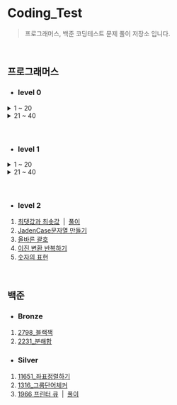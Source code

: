 # Coding_Test
> 프로그래머스, 백준 코딩테스트 문제 풀이 저장소 입니다.
<br/>

프로그래머스
-------------
* ### level 0

<details>
<summary>1 ~ 20</summary>
<div markdown="1">

1. [문자열 출력하기](https://github.com/minivets2/Coding_Test/blob/f4a7f492273ee6582dffaed95494248a895ec962/Programmers/0_1_%EB%AC%B8%EC%9E%90%EC%97%B4%EC%B6%9C%EB%A0%A5%ED%95%98%EA%B8%B0.cpp)
2. [a와 b출력하기](https://github.com/minivets2/Coding_Test/blob/main/Programmers/0_2_a%EC%99%80b%EC%B6%9C%EB%A0%A5%ED%95%98%EA%B8%B0.cpp)
3. [문자열 반복해서 출력하기](https://github.com/minivets2/Coding_Test/blob/main/Programmers/0_3_%EB%AC%B8%EC%9E%90%EC%97%B4%EB%B0%98%EB%B3%B5%ED%95%B4%EC%84%9C%EC%B6%9C%EB%A0%A5%ED%95%98%EA%B8%B0.cpp)
4. [대소문자 바꿔서 출력하기](https://github.com/minivets2/Coding_Test/blob/main/Programmers/0_4_%EB%8C%80%EC%86%8C%EB%AC%B8%EC%9E%90%20%EB%B0%94%EA%BF%94%EC%84%9C%20%EC%B6%9C%EB%A0%A5%ED%95%98%EA%B8%B0.cpp)
5. [특수문자 출력하기](https://github.com/minivets2/Coding_Test/blob/main/Programmers/0_5_%ED%8A%B9%EC%88%98%EB%AC%B8%EC%9E%90%20%EC%B6%9C%EB%A0%A5%ED%95%98%EA%B8%B0.cpp)
6. [덧셈식 출력하기](https://github.com/minivets2/Coding_Test/blob/main/Programmers/0_6_%EB%8D%A7%EC%85%88%EC%8B%9D%20%EC%B6%9C%EB%A0%A5%ED%95%98%EA%B8%B0.cpp)
7. [문자열 붙여서 출력하기](https://github.com/minivets2/Coding_Test/blob/main/Programmers/0_7_%EB%AC%B8%EC%9E%90%EC%97%B4%20%EB%B6%99%EC%97%AC%EC%84%9C%20%EC%B6%9C%EB%A0%A5%ED%95%98%EA%B8%B0.cpp)
8. [문자열 돌리기](https://github.com/minivets2/Coding_Test/blob/main/Programmers/0_8_%EB%AC%B8%EC%9E%90%EC%97%B4%20%EB%8F%8C%EB%A6%AC%EA%B8%B0.cpp)
9. [홀짝 구분하기](https://github.com/minivets2/Coding_Test/blob/main/Programmers/0_9_%ED%99%80%EC%A7%9D%20%EA%B5%AC%EB%B6%84%ED%95%98%EA%B8%B0.cpp)
10. [문자열 겹쳐쓰기](https://github.com/minivets2/Coding_Test/blob/main/Programmers/level0/0_10_%EB%AC%B8%EC%9E%90%EC%97%B4%20%EA%B2%B9%EC%B3%90%EC%93%B0%EA%B8%B0.cpp)
11. [문자열 섞기](https://github.com/minivets2/Coding_Test/blob/main/Programmers/level0/0_11_%EB%AC%B8%EC%9E%90%EC%97%B4%20%EC%84%9E%EA%B8%B0.cpp)
12. [문자 리스트를 문자열로 변환하기](https://github.com/minivets2/Coding_Test/blob/main/Programmers/level0/0_12_%EB%AC%B8%EC%9E%90%20%EB%A6%AC%EC%8A%A4%ED%8A%B8%EB%A5%BC%20%EB%AC%B8%EC%9E%90%EC%97%B4%EB%A1%9C%20%EB%B3%80%ED%99%98%ED%95%98%EA%B8%B0.cpp)
13. [문자열 곱하기](https://github.com/minivets2/Coding_Test/blob/main/Programmers/level0/0_13_%EB%AC%B8%EC%9E%90%EC%97%B4%20%EA%B3%B1%ED%95%98%EA%B8%B0.cpp)
14. [더 크게 합치기](https://github.com/minivets2/Coding_Test/blob/main/Programmers/level0/0_14_%EB%8D%94%20%ED%81%AC%EA%B2%8C%20%ED%95%A9%EC%B9%98%EA%B8%B0.cpp)
15. [두 수의 연산값 비교하기](https://github.com/minivets2/Coding_Test/blob/main/Programmers/level0/0_15_%EB%91%90%20%EC%88%98%EC%9D%98%20%EC%97%B0%EC%82%B0%EA%B0%92%20%EB%B9%84%EA%B5%90%ED%95%98%EA%B8%B0.cpp)
16. [n의 배수](https://github.com/minivets2/Coding_Test/blob/main/Programmers/level0/0_16_n%EC%9D%98%20%EB%B0%B0%EC%88%98.cpp)
17. [공배수](https://github.com/minivets2/Coding_Test/blob/main/Programmers/level0/0_17_%EA%B3%B5%EB%B0%B0%EC%88%98.cpp)
18. [홀짝에 따라 다른 값 변환하기](https://github.com/minivets2/Coding_Test/blob/main/Programmers/level0/0_18_%ED%99%80%EC%A7%9D%EC%97%90%20%EB%94%B0%EB%9D%BC%20%EB%8B%A4%EB%A5%B8%20%EA%B0%92%20%EB%B3%80%ED%99%98%ED%95%98%EA%B8%B0.cpp)
19. [조건 문자열](https://github.com/minivets2/Coding_Test/blob/main/Programmers/level0/0_19_%EC%A1%B0%EA%B1%B4%20%EB%AC%B8%EC%9E%90%EC%97%B4.cpp)
20. [flag에 따라 다른 값 변환하기](https://github.com/minivets2/Coding_Test/blob/main/Programmers/level0/0_20_flag%EC%97%90%20%EB%94%B0%EB%9D%BC%20%EB%8B%A4%EB%A5%B8%20%EA%B0%92%20%EB%B3%80%ED%99%98%ED%95%98%EA%B8%B0.cpp)

</div>
</details>

<details>
<summary>21 ~ 40</summary>
<div markdown="1">

21. [코드 처리하기](https://github.com/minivets2/Coding_Test/blob/main/Programmers/level0/0_21_%EC%BD%94%EB%93%9C%20%EC%B2%98%EB%A6%AC%ED%95%98%EA%B8%B0.cpp)
22. [등차수열의 특정한 향만 더하기](https://github.com/minivets2/Coding_Test/blob/main/Programmers/level0/0_22_%EB%93%B1%EC%B0%A8%EC%88%98%EC%97%B4%EC%9D%98%20%ED%8A%B9%EC%A0%95%ED%95%9C%20%ED%96%A5%EB%A7%8C%20%EB%8D%94%ED%95%98%EA%B8%B0.cpp)
23. [주사위 게임 2](https://github.com/minivets2/Coding_Test/blob/main/Programmers/level0/0_23_%EC%A3%BC%EC%82%AC%EC%9C%84%20%EA%B2%8C%EC%9E%84%202.cpp)
24. [원소들의 곱과 합](https://github.com/minivets2/Coding_Test/blob/main/Programmers/level0/0_24_%EC%9B%90%EC%86%8C%EB%93%A4%EC%9D%98%20%EA%B3%B1%EA%B3%BC%20%ED%95%A9.cpp)
25. [이어 붙인 수](https://github.com/minivets2/Coding_Test/blob/main/Programmers/level0/0_25_%EC%9D%B4%EC%96%B4%20%EB%B6%99%EC%9D%B8%20%EC%88%98.cpp)
26. [마지막 두 원소](https://github.com/minivets2/Coding_Test/blob/main/Programmers/level0/0_26_%EB%A7%88%EC%A7%80%EB%A7%89%20%EB%91%90%20%EC%9B%90%EC%86%8C.cpp)
27. [수 조작하기1](https://github.com/minivets2/Coding_Test/blob/main/Programmers/level0/0_27_%EC%88%98%20%EC%A1%B0%EC%9E%91%ED%95%98%EA%B8%B01.cpp)
28. [수 조작하기2](https://github.com/minivets2/Coding_Test/blob/main/Programmers/level0/0_28_%EC%88%98%20%EC%A1%B0%EC%9E%91%ED%95%98%EA%B8%B02.cpp)
29. [수열과 구간 쿼리3](https://github.com/minivets2/Coding_Test/blob/main/Programmers/level0/0_29_%EC%88%98%EC%97%B4%EA%B3%BC%20%EA%B5%AC%EA%B0%84%20%EC%BF%BC%EB%A6%AC3.cpp)
30. [수열과 구간 쿼리2](https://github.com/minivets2/Coding_Test/blob/main/Programmers/level0/0_30_%EC%88%98%EC%97%B4%EA%B3%BC%20%EA%B5%AC%EA%B0%84%20%EC%BF%BC%EB%A6%AC2.cpp)
31. [수열과 구간 쿼리4](https://github.com/minivets2/Coding_Test/blob/main/Programmers/level0/0_31_%EC%88%98%EC%97%B4%EA%B3%BC%20%EA%B5%AC%EA%B0%84%20%EC%BF%BC%EB%A6%AC4.cpp)
32. [배열 만들기2](https://github.com/minivets2/Coding_Test/blob/main/Programmers/level0/0_32_%EB%B0%B0%EC%97%B4%20%EB%A7%8C%EB%93%A4%EA%B8%B02.cpp)
33. [카운트 업](https://github.com/minivets2/Coding_Test/blob/main/Programmers/level0/0_33_%EC%B9%B4%EC%9A%B4%ED%8A%B8%20%EC%97%85.cpp)
34. [콜라츠 수열 만들기](https://github.com/minivets2/Coding_Test/blob/main/Programmers/level0/0_34_%EC%BD%9C%EB%9D%BC%EC%B8%A0%20%EC%88%98%EC%97%B4%20%EB%A7%8C%EB%93%A4%EA%B8%B0.cpp)
35. [배열 만들기4](https://github.com/minivets2/Coding_Test/blob/main/Programmers/level0/0_35_%EB%B0%B0%EC%97%B4%20%EB%A7%8C%EB%93%A4%EA%B8%B04.cpp)
36. [간단한 논리 연산](https://github.com/minivets2/Coding_Test/blob/main/Programmers/level0/0_36_%EA%B0%84%EB%8B%A8%ED%95%9C%20%EB%85%BC%EB%A6%AC%20%EC%97%B0%EC%82%B0.cpp)
37. [주사위 게임 3](https://github.com/minivets2/Coding_Test/blob/main/Programmers/level0/0_37_%EC%A3%BC%EC%82%AC%EC%9C%84%20%EA%B2%8C%EC%9E%84%203.cpp)
38. [글자 이어 붙여 문자열 만들기](https://github.com/minivets2/Coding_Test/blob/main/Programmers/level0/0_38_%EA%B8%80%EC%9E%90%20%EC%9D%B4%EC%96%B4%20%EB%B6%99%EC%97%AC%20%EB%AC%B8%EC%9E%90%EC%97%B4%20%EB%A7%8C%EB%93%A4%EA%B8%B0.cpp)
39. [9로 나눈 나머지](https://github.com/minivets2/Coding_Test/blob/main/Programmers/level0/0_39_9%EB%A1%9C%20%EB%82%98%EB%88%88%20%EB%82%98%EB%A8%B8%EC%A7%80.cpp)
40. [문자열 여러 번 뒤집기](https://github.com/minivets2/Coding_Test/blob/main/Programmers/level0/0_40_%EB%AC%B8%EC%9E%90%EC%97%B4%20%EC%97%AC%EB%9F%AC%20%EB%B2%88%20%EB%92%A4%EC%A7%91%EA%B8%B0.cpp)

</div>
</details>


<br/>
<br/>


* ### level 1

<details>
<summary>1 ~ 20</summary>
<div markdown="1">

1. [짝수와 홀수](https://github.com/minivets2/Coding_Test/blob/main/Programmers/1_1_%EC%A7%9D%EC%88%98%EC%99%80%ED%99%80%EC%88%98.cpp)
2. [약수의 합](https://github.com/minivets2/Coding_Test/blob/main/Programmers/1_2_%EC%95%BD%EC%88%98%EC%9D%98%ED%95%A9.cpp)
3. [평균 구하기](https://github.com/minivets2/Coding_Test/blob/main/Programmers/1_3_%ED%8F%89%EA%B7%A0%EA%B5%AC%ED%95%98%EA%B8%B0.cpp)
4. [문자열을 정수로 바꾸기](https://github.com/minivets2/Coding_Test/blob/main/Programmers/1_4_%EB%AC%B8%EC%9E%90%EC%97%B4%EC%9D%84%EC%A0%95%EC%88%98%EB%A1%9C%EB%B0%94%EA%BE%B8%EA%B8%B0.cpp)
5. [나머지가 1이 되는수찾기](https://github.com/minivets2/Coding_Test/blob/main/Programmers/1_5_%EB%82%98%EB%A8%B8%EC%A7%80%EA%B0%801%EC%9D%B4%EB%90%98%EB%8A%94%EC%88%98%EC%B0%BE%EA%B8%B0.cpp)
6. [x만큼 간격이 있는 n개의 숫자](https://github.com/minivets2/Coding_Test/blob/main/Programmers/1_6_x%EB%A7%8C%ED%81%BC%EA%B0%84%EA%B2%A9%EC%9D%B4%EC%9E%88%EB%8A%94n%EA%B0%9C%EC%9D%98%EC%88%AB%EC%9E%90.cpp)
7. [자릿수 더하기](https://github.com/minivets2/Coding_Test/blob/main/Programmers/1_7_%EC%9E%90%EB%A6%BF%EC%88%98%EB%8D%94%ED%95%98%EA%B8%B0.cpp)
8. [자연수 뒤집어 배열로 만들기](https://github.com/minivets2/Coding_Test/blob/main/Programmers/1_8_%EC%9E%90%EC%97%B0%EC%88%98%EB%92%A4%EC%A7%91%EC%96%B4%EB%B0%B0%EC%97%B4%EB%A1%9C%EB%A7%8C%EB%93%A4%EA%B8%B0.cpp)
9. [문자열내 p와 y의 개수](https://github.com/minivets2/Coding_Test/blob/main/Programmers/1_9_%EB%AC%B8%EC%9E%90%EC%97%B4%EB%82%B4p%EC%99%80y%EC%9D%98%EA%B0%9C%EC%88%98.cpp)
10. [정수제곱근판별](https://github.com/minivets2/Coding_Test/blob/main/Programmers/level1/1_10_%EC%A0%95%EC%88%98%EC%A0%9C%EA%B3%B1%EA%B7%BC%ED%8C%90%EB%B3%84.cpp)
11. [정수내림차순으로배치하기](https://github.com/minivets2/Coding_Test/blob/main/Programmers/level1/1_11_%EC%A0%95%EC%88%98%EB%82%B4%EB%A6%BC%EC%B0%A8%EC%88%9C%EC%9C%BC%EB%A1%9C%EB%B0%B0%EC%B9%98%ED%95%98%EA%B8%B0.cpp)
12. [하샤드수](https://github.com/minivets2/Coding_Test/blob/main/Programmers/level1/1_12_%ED%95%98%EC%83%A4%EB%93%9C%EC%88%98.cpp)
13. [두 정수 사이의 합](https://github.com/minivets2/Coding_Test/blob/main/Programmers/level1/1_13_%EB%91%90%20%EC%A0%95%EC%88%98%20%EC%82%AC%EC%9D%B4%EC%9D%98%20%ED%95%A9.cpp)
14. [음양 더하기](https://github.com/minivets2/Coding_Test/blob/main/Programmers/level1/1_14_%EC%9D%8C%EC%96%91%20%EB%8D%94%ED%95%98%EA%B8%B0.cpp)
15. [콜라츠 추측](https://github.com/minivets2/Coding_Test/blob/main/Programmers/level1/1_15_%EC%BD%9C%EB%9D%BC%EC%B8%A0%20%EC%B6%94%EC%B8%A1.cpp)
16. [서울에서 김서방 찾기](https://github.com/minivets2/Coding_Test/blob/main/Programmers/level1/1_16_%EC%84%9C%EC%9A%B8%EC%97%90%EC%84%9C%20%EA%B9%80%EC%84%9C%EB%B0%A9%20%EC%B0%BE%EA%B8%B0.cpp)
17. [나누어 떨어지는 숫자 배열](https://github.com/minivets2/Coding_Test/blob/main/Programmers/level1/1_17_%EB%82%98%EB%88%84%EC%96%B4%20%EB%96%A8%EC%96%B4%EC%A7%80%EB%8A%94%20%EC%88%AB%EC%9E%90%20%EB%B0%B0%EC%97%B4.cpp)
18. [없는 숫자 더하기](https://github.com/minivets2/Coding_Test/blob/main/Programmers/level1/1_18_%EC%97%86%EB%8A%94%20%EC%88%AB%EC%9E%90%20%EB%8D%94%ED%95%98%EA%B8%B0.cpp)
19. [핸드폰 번호 가리기](https://github.com/minivets2/Coding_Test/blob/main/Programmers/level1/1_19_%ED%95%B8%EB%93%9C%ED%8F%B0%20%EB%B2%88%ED%98%B8%20%EA%B0%80%EB%A6%AC%EA%B8%B0.cpp)
20. [제일 작은 수 제거하기](https://github.com/minivets2/Coding_Test/blob/main/Programmers/level1/1_20_%EC%A0%9C%EC%9D%BC%20%EC%9E%91%EC%9D%80%20%EC%88%98%20%EC%A0%9C%EA%B1%B0%ED%95%98%EA%B8%B0.cpp)

</div>
</details>

<details>
<summary>21 ~ 40</summary>
<div markdown="1">

21. [내적](https://github.com/minivets2/Coding_Test/blob/main/Programmers/level1/1_21_%EB%82%B4%EC%A0%81.cpp)
22. [가운데 글자 가져오기](https://github.com/minivets2/Coding_Test/blob/main/Programmers/level1/1_22_%EA%B0%80%EC%9A%B4%EB%8D%B0%20%EA%B8%80%EC%9E%90%20%EA%B0%80%EC%A0%B8%EC%98%A4%EA%B8%B0.cpp)
23. [수박수박수박수박수박수?](https://github.com/minivets2/Coding_Test/blob/main/Programmers/level1/1_23_%EC%88%98%EB%B0%95%EC%88%98%EB%B0%95%EC%88%98%EB%B0%95%EC%88%98%EB%B0%95%EC%88%98%EB%B0%95%EC%88%98.cpp)
24. [약수의 개수와 덧셈](https://github.com/minivets2/Coding_Test/blob/main/Programmers/level1/1_24_%EC%95%BD%EC%88%98%EC%9D%98%20%EA%B0%9C%EC%88%98%EC%99%80%20%EB%8D%A7%EC%85%88.cpp)
25. [문자열 내림차순으로 배치하기](https://github.com/minivets2/Coding_Test/blob/main/Programmers/level1/1_25_%EB%AC%B8%EC%9E%90%EC%97%B4%20%EB%82%B4%EB%A6%BC%EC%B0%A8%EC%88%9C%EC%9C%BC%EB%A1%9C%20%EB%B0%B0%EC%B9%98%ED%95%98%EA%B8%B0.cpp)
26. [부족한 금액 계산하기](https://github.com/minivets2/Coding_Test/blob/main/Programmers/level1/1_26_%EB%B6%80%EC%A1%B1%ED%95%9C%20%EA%B8%88%EC%95%A1%20%EA%B3%84%EC%82%B0%ED%95%98%EA%B8%B0.cpp)
27. [문자열 다루기 기본](https://github.com/minivets2/Coding_Test/blob/main/Programmers/level1/1_27_%EB%AC%B8%EC%9E%90%EC%97%B4%20%EB%8B%A4%EB%A3%A8%EA%B8%B0%20%EA%B8%B0%EB%B3%B8.cpp)
28. [행렬의 덧셈](https://github.com/minivets2/Coding_Test/blob/main/Programmers/level1/1_28_%ED%96%89%EB%A0%AC%EC%9D%98%20%EB%8D%A7%EC%85%88.cpp)
29. [직사각형 별찍기](https://github.com/minivets2/Coding_Test/blob/main/Programmers/level1/1_29_%EC%A7%81%EC%82%AC%EA%B0%81%ED%98%95%20%EB%B3%84%EC%B0%8D%EA%B8%B0.cpp)
30. [최대공약수와 최소공배수](https://github.com/minivets2/Coding_Test/blob/main/Programmers/level1/1_30_%EC%B5%9C%EB%8C%80%EA%B3%B5%EC%95%BD%EC%88%98%EC%99%80%20%EC%B5%9C%EC%86%8C%EA%B3%B5%EB%B0%B0%EC%88%98.cpp)
31. [같은 숫자는 싫어](https://github.com/minivets2/Coding_Test/blob/main/Programmers/level1/1_31_%EA%B0%99%EC%9D%80%20%EC%88%AB%EC%9E%90%EB%8A%94%20%EC%8B%AB%EC%96%B4.cpp)
32. [3진법 뒤집기](https://github.com/minivets2/Coding_Test/blob/main/Programmers/level1/1_32_3%EC%A7%84%EB%B2%95%20%EB%92%A4%EC%A7%91%EA%B8%B0.cpp)
33. [크기가 작은 부분 문자열](https://github.com/minivets2/Coding_Test/blob/main/Programmers/level1/1_33_%ED%81%AC%EA%B8%B0%EA%B0%80%20%EC%9E%91%EC%9D%80%20%EB%B6%80%EB%B6%84%20%EB%AC%B8%EC%9E%90%EC%97%B4.cpp)
34. [삼총사](https://github.com/minivets2/Coding_Test/blob/main/Programmers/level1/1_34_%EC%82%BC%EC%B4%9D%EC%82%AC.cpp)
35. [이상한 문자 만들기](https://github.com/minivets2/Coding_Test/blob/main/Programmers/level1/1_35_%EC%9D%B4%EC%83%81%ED%95%9C%20%EB%AC%B8%EC%9E%90%20%EB%A7%8C%EB%93%A4%EA%B8%B0.cpp)


</div>
</details>

<br/>
<br/>

* ### level 2
1. [최댓값과 최솟값](https://github.com/minivets2/Coding_Test/blob/main/Programmers/2_1_%EC%B5%9C%EB%8C%93%EA%B0%92%EA%B3%BC%EC%B5%9C%EC%86%9F%EA%B0%92.cpp)&nbsp;&nbsp;|&nbsp;&nbsp;[풀이](https://minivetstudy.tistory.com/56)
2. [JadenCase문자열 만들기](https://github.com/minivets2/Coding_Test/blob/main/Programmers/2_2_JadenCase%EB%AC%B8%EC%9E%90%EC%97%B4%EB%A7%8C%EB%93%A4%EA%B8%B0.cpp)
3. [올바른 괄호](https://github.com/minivets2/Coding_Test/blob/main/Programmers/level2/2_3_%EC%98%AC%EB%B0%94%EB%A5%B8%20%EA%B4%84%ED%98%B8.cpp)
4. [이진 변환 반복하기](https://github.com/minivets2/Coding_Test/blob/main/Programmers/level2/2_4_%EC%9D%B4%EC%A7%84%20%EB%B3%80%ED%99%98%20%EB%B0%98%EB%B3%B5%ED%95%98%EA%B8%B0.cpp)
5. [숫자의 표현](https://github.com/minivets2/Coding_Test/blob/main/Programmers/level2/2_5_%EC%88%AB%EC%9E%90%EC%9D%98%20%ED%91%9C%ED%98%84.cpp)

<br/>

백준
-------------
* ### Bronze
1. [2798_블랙잭](https://github.com/minivets2/Coding_Test/blob/main/Baekjoon/2798_%EB%B8%94%EB%9E%99%EC%9E%AD.cpp)
2. [2231_분해합](https://github.com/minivets2/Coding_Test/blob/main/Baekjoon/2231_%EB%B6%84%ED%95%B4%ED%95%A9.cpp)

* ### Silver
1. [11651_좌표정렬하기](https://github.com/minivets2/Coding_Test/blob/main/Baekjoon/11651_%EC%A2%8C%ED%91%9C%EC%A0%95%EB%A0%AC%ED%95%98%EA%B8%B0.cpp)
2. [1316_그룹단어체커](https://github.com/minivets2/Coding_Test/blob/main/Baekjoon/1316_%EA%B7%B8%EB%A3%B9%EB%8B%A8%EC%96%B4%EC%B2%B4%EC%BB%A4.cpp)
3. [1966 프린터 큐](https://github.com/minivets2/Coding_Test/blob/main/Baekjoon/1966_%ED%94%84%EB%A6%B0%ED%84%B0%20%ED%81%90.cpp)&nbsp;&nbsp;|&nbsp;&nbsp;[풀이](https://minivetstudy.tistory.com/57)

